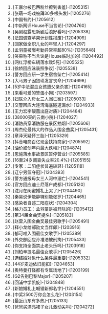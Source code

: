 
1. [王嘉尔被巴西粉丝撩到害羞]-[1205315]
1. [张萌一场戏被薅30多根头发]-[1205276]
1. [中国有约]-[1205612]
1. [中新网评House不当言论]-[1204760]
1. [吴刚赵露思新剧后浪好看吗]-[1205338]
1. [法国调查苹果计划性报废]-[1204909]
1. [回家做全职儿女的年轻人]-[1204297]
1. [孟羽童被曝考勤异常率超80%]-[1205648]
1. [笑果称不当言论是House临时加的]-[1204492]
1. [网红浮桥车辆落水致5死]-[1205525]
1. [徐娇回应泳装照争议]-[1205538]
1. [警方回应研一学生宿舍坠亡]-[1205414]
1. [大马男子因猥琐发言丧命]-[1204698]
1. [5岁中法混血女孩遭父亲杀害]-[1204165]
1. [来看可爱的笨蛋小狗]-[1203597]
1. [妇联介入母女三人溺亡案]-[1205033]
1. [交警回应大连湾海底隧道漏水]-[1204933]
1. [王力宏李靓蕾出庭对质]-[1204484]
1. [38000买的云南小院]-[1204027]
1. [消防员穿消防服在景区抽烟]-[1205606]
1. [周杰伦最伟大的作品入围金曲奖]-[1205431]
1. [章泽天疑怀三胎]-[1205329]
1. [抖音电商百亿现金扶持商家]-[1205592]
1. [油价或创年内最大跌幅]-[1204874]
1. [恩施落水事故景区暂停营业]-[1205585]
1. [16至24岁调查失业率20.4%]-[1205155]
1. [专家：二阳症状普遍较轻]-[1205118]
1. [辽宁男篮夺冠]-[1204393]
1. [警方通报母女三人河中溺亡]-[1204541]
1. [官方回应迪士尼落户成都]-[1205120]
1. [沈月在闺蜜婚礼上哭了]-[1204490]
1. [秦昊说伊能静特别能张罗]-[1204465]
1. [感染者自述二阳症状]-[1204304]
1. [格力员工：孟羽童是被开除的]-[1205412]
1. [第34届金曲奖提名]-[1205183]
1. [赵雷入围金曲奖最佳男歌手]-[1205491]
1. [释小龙给郝劭文当伴郎]-[1203916]
1. [郁可唯入围最佳女歌手]-[1205389]
1. [外交部回应孙准浩被刑拘]-[1205433]
1. [你支持全面禁止老头乐吗]-[1203918]
1. [刘柏辛提名最佳女歌手]-[1205426]
1. [选结婚对象什么条件最重要]-[1205332]
1. [44岁麦迪依旧能扣]-[1204653]
1. [奥特曼打怪都有专属场地了]-[1203199]
1. [G2告别巴黎Major]-[1205207]
1. [回浦中学凯旋]-[1204848]
1. [新娘婚礼上喊错新郎名字]-[1204551]
1. [中奖2500万你会怎么花]-[1203154]
1. [最近山东有多热]-[1205133]
1. [爸爸买漂亮裙子女儿激动尖叫]-[1204272]